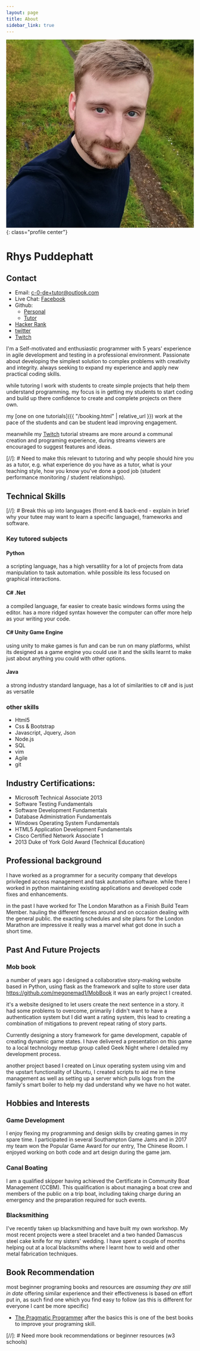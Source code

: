 ```yaml
---
layout: page
title: About
sidebar_link: true
---
```


![Rhys Puddephatt](/assets/profile.jpg){: class="profile center"}

# Rhys Puddephatt

## Contact
- Email: [c-0-de+tutor@outlook.com](mailto:c-0-de+tutor@outlook.com)
- Live Chat: [Facebook](m.me/111657817202965)
- Github:
    - [Personal](github.com/megonemad1)
    - [Tutor](https://github.com/C-0-de)
- [Hacker Rank](hackerrank.com/rhys_puddephatt1)
- [twitter](https://twitter.com/C0de63990029)
- [Twitch](https://www.twitch.tv/me_gone_mad1)

I'm a Self-motivated and enthusiastic programmer with 5 years' experience in agile development
and testing in a professional environment. Passionate about developing the simplest
solution to complex problems with creativity and integrity. always seeking to expand my
experience and apply new practical coding skills.

while tutoring I work with students to create simple projects that help them understand programming. my focus is in getting my students to start coding and build up there confidence to create and complete projects on there own.

my [one on one tutorials]({{ "/booking.html" | relative_url }}) work at the pace of the students and can be student lead improving engagement.

meanwhile my [Twitch](https://www.twitch.tv/me_gone_mad1) tutorial streams are more around a communal creation and programing experience, during streams viewers are encouraged to suggest features and ideas. 

[//]: # Need to make this relevant to tutoring and why people should hire you as a tutor, e.g. what experience do you have as a tutor, what is your teaching style, how you know you've done a good job (student performance monitoring / student relationships).

## Technical Skills
[//]: # Break this up into languages (front-end & back-end - explain in brief why your tutee may want to learn a specific language), frameworks and software.
### Key tutored subjects
#### Python
a scripting language, has a high versatility for a lot of projects from data manipulation to task automation. while possible its less focused on graphical interactions. 
#### C# .Net
a compiled language, far easier to create basic windows forms using the editor. has a more ridged syntax however the computer can offer more help as your writing your code.
#### C# Unity Game Engine
using unity to make games is fun and can be run on many platforms, whilst its designed as a game engine you could use it and the skills learnt to make just about anything you could with other options.
#### Java
a strong industry standard language, has a lot of similarities to c# and is just as versatile
### other skills
- Html5
- Css & Bootstrap
- Javascript, Jquery, Json
- Node.js
- SQL
- vim
- Agile
- git

## Industry Certifications: 
- Microsoft Technical Associate 2013 
- Software Testing Fundamentals  
- Software Development Fundamentals  
- Database Administration Fundamentals  
- Windows Operating System Fundamentals  
- HTML5 Application Development Fundamentals  
- Cisco Certified Network Associate 1  
- 2013 Duke of York Gold Award (Technical Education)

## Professional background
I have worked as a programmer for a security company that develops privileged access management and task automation software. while there I worked in python maintaining existing applications and developed code fixes and enhancements.

in the past I have worked for The London Marathon as a Finish Build Team Member. hauling the different fences around and on occasion dealing with the general public. the exacting schedules and site plans for the London Marathon are impressive it really was a marvel what got done in such a short time.

## Past And Future Projects
### Mob book
a number of years ago I designed a collaborative story-making website based in Python, using flask as the framework and sqlite to store user data https://github.com/megonemad1/MobBook it was an early project I created. 

it's a website designed to let users create the next sentence in a story. it had some problems to overcome, primarily I didn't want to have a authentication system but I did want a rating system, this lead to creating a combination of mitigations to prevent repeat rating of story parts.

Currently designing a story framework for game development, capable of creating
dynamic game states. I have delivered a presentation on this game to a local
technology meetup group called Geek Night where I detailed my development
process.

another project based I created on Linux operating system using vim and the upstart functionality of Ubuntu, I created scripts to aid me in time management as well as setting up a server which pulls logs
from the family's smart boiler to help my dad understand why we have no hot water.

## Hobbies and Interests
### Game Development
I enjoy flexing my programming and design skills by creating games in my spare time. I participated in
several Southampton Game Jams and in 2017 my team won the Popular Game Award for our entry, The Chinese Room. I enjoyed working on both code and art design during the game jam.

### Canal Boating
I am a qualified skipper having achieved the Certificate in Community Boat Management (CCBM). This qualification is about managing a boat crew and members of the public on a trip boat, including taking charge during an emergency and the preparation required for such events.

### Blacksmithing
I've recently taken up blacksmithing and have built my own workshop. My most recent projects were a steel bracelet and a two handed Damascus steel cake knife for my sisters' wedding. I have spent a couple of months helping out at a local blacksmiths where I learnt how to weld and other metal fabrication techniques.

## Book Recommendation
most beginner programing books and resources are *assuming they are still in date* offering similar experience and their effectiveness is based on effort put in, as such find one which you find easy to follow (as this is different for everyone I cant be more specific)

- [The Pragmatic Programmer](https://pragprog.com/)
after the basics this is one of the best books to improve your programing skill.

[//]: # Need more book recommendations or beginner resources (w3 schools)

